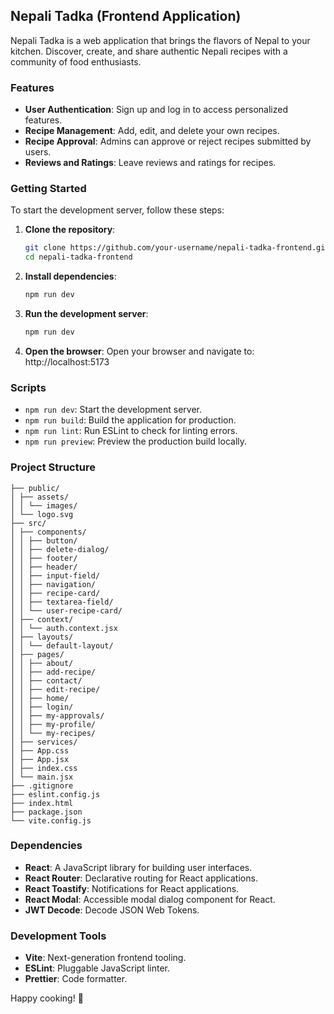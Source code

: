 ## Nepali Tadka (Frontend Application)

Nepali Tadka is a web application that brings the flavors of Nepal to your kitchen. Discover, create, and share authentic Nepali recipes with a community of food enthusiasts.

### Features

- **User Authentication**: Sign up and log in to access personalized features.
- **Recipe Management**: Add, edit, and delete your own recipes.
- **Recipe Approval**: Admins can approve or reject recipes submitted by users.
- **Reviews and Ratings**: Leave reviews and ratings for recipes.

### Getting Started

To start the development server, follow these steps:

1. **Clone the repository**:
   ```sh
   git clone https://github.com/your-username/nepali-tadka-frontend.git
   cd nepali-tadka-frontend
   ```
2. **Install dependencies**:
   ```sh
   npm run dev
   ```
3. **Run the development server**:
   ```sh
   npm run dev
   ```
4. **Open the browser**:
   Open your browser and navigate to: http://localhost:5173

### Scripts

- `npm run dev`: Start the development server.
- `npm run build`: Build the application for production.
- `npm run lint`: Run ESLint to check for linting errors.
- `npm run preview`: Preview the production build locally.

### Project Structure

    ├── public/
    │ ├── assets/
    │ │ └── images/
    │ └── logo.svg
    ├── src/
    │ ├── components/
    │ │ ├── button/
    │ │ ├── delete-dialog/
    │ │ ├── footer/
    │ │ ├── header/
    │ │ ├── input-field/
    │ │ ├── navigation/
    │ │ ├── recipe-card/
    │ │ ├── textarea-field/
    │ │ └── user-recipe-card/
    │ ├── context/
    │ │ └── auth.context.jsx
    │ ├── layouts/
    │ │ └── default-layout/
    │ ├── pages/
    │ │ ├── about/
    │ │ ├── add-recipe/
    │ │ ├── contact/
    │ │ ├── edit-recipe/
    │ │ ├── home/
    │ │ ├── login/
    │ │ ├── my-approvals/
    │ │ ├── my-profile/
    │ │ └── my-recipes/
    │ ├── services/
    │ ├── App.css
    │ ├── App.jsx
    │ ├── index.css
    │ └── main.jsx
    ├── .gitignore
    ├── eslint.config.js
    ├── index.html
    ├── package.json
    └── vite.config.js

### Dependencies

- **React**: A JavaScript library for building user interfaces.
- **React Router**: Declarative routing for React applications.
- **React Toastify**: Notifications for React applications.
- **React Modal**: Accessible modal dialog component for React.
- **JWT Decode**: Decode JSON Web Tokens.

### Development Tools

- **Vite**: Next-generation frontend tooling.
- **ESLint**: Pluggable JavaScript linter.
- **Prettier**: Code formatter.

Happy cooking! 🍲
